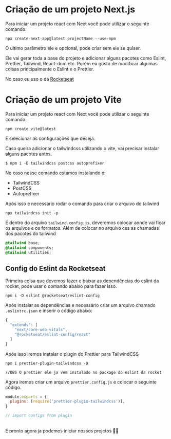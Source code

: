 # Criação de um projeto Next.js

Para iniciar um projeto react com Next você pode utilizar o seguinte comando:
```
npx create-next-app@latest projectName --use-npm
```

O ultimo parâmetro ele e opcional, pode criar sem ele se quiser.

Ele vai gerar toda a base do projeto e adicionar alguns pacotes como Eslint, Prettier, Tailwind, React-dom etc. Porém eu gosto de modificar algumas coisas principalmente o Eslint e o Prettier.

No caso eu uso o da [Rocketseat](https://github.com/Rocketseat/eslint-config-rocketseat)

# Criação de um projeto Vite
Para iniciar um projeto react com Next você pode utilizar o seguinte comando:
```
npm create vite@latest
```
E selecionar as configurações que deseja.

Caso queira adicionar o tailwindcss utilizando o vite, vai precisar instalar alguns pacotes antes.
```
$ npm i -D tailwindcss postcss autoprefixer
```

No caso nesse comando estamos instalando o:
- TailwindCSS
- PostCSS
- Autoprefixer

Após isso e necessário rodar o comando para criar o arquivo do tailwind
```
npx tailwindcss init -p
```

E dentro do arquivo `tailwind.config.js`, deveremos colocar aonde vai ficar os arquivos e os formatos. Além de colocar no arquivo css as chamadas dos pacotes do tailwind
```css
@tailwind base;
@tailwind components;
@tailwind utilities;
```
## Config do Eslint da Rocketseat
Primeira coisa que devemos fazer e baixar as dependências do eslint da rocket, pode usar o comando abaixo para fazer isso.

``` 
npm i -D eslint @rocketseat/eslint-config
```

Após instalar as dependências e necessário criar um arquivo chamado `.eslintrc.json` e inserir o código abaixo:
``` js
{
  "extends": [
    "next/core-web-vitals", 
    "@rocketseat/eslint-config/react"
  ]
}
```

Após isso iremos instalar o plugin do Prettier para TailwindCSS
``` 
npm i prettier-plugin-tailwindcss -D

//OBS O prettier ele ja vem instalado no package do eslint da rocket
```

Agora iremos criar um arquivo `prettier.config.js` e colocar o seguinte código.
``` js
module.exports = {
  plugins: [require('prettier-plugin-tailwindcss')],
}

// import configs from plugin
```
<br>
É pronto agora ja podemos iniciar nossos projetos 🚀😎

<br>
